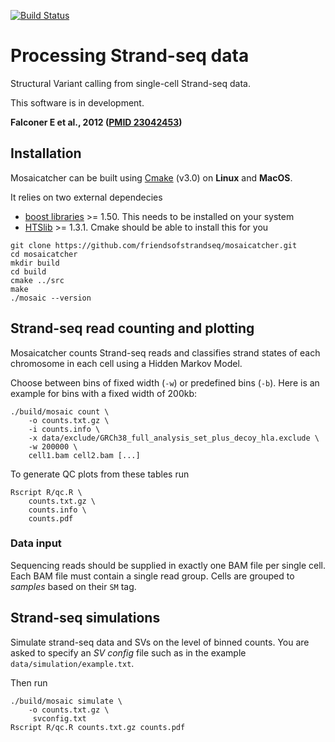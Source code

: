 [![Build Status](https://travis-ci.org/friendsofstrandseq/mosaicatcher.svg?branch=develop)](https://travis-ci.org/friendsofstrandseq/mosaicatcher)

# Processing Strand-seq data

Structural Variant calling from single-cell Strand-seq data.

This software is in development.

**Falconer E et al., 2012 ([PMID 23042453](https://www.ncbi.nlm.nih.gov/pubmed/23042453))**


## Installation

Mosaicatcher can be built using [Cmake](https://cmake.org/) (v3.0) on **Linux** and **MacOS**. 

It relies on two external dependecies

 * [boost libraries](http://www.boost.org/) >= 1.50. This needs to be installed on your system
 * [HTSlib](https://github.com/samtools/htslib) >= 1.3.1. Cmake should be able to install this for you

```
git clone https://github.com/friendsofstrandseq/mosaicatcher.git
cd mosaicatcher
mkdir build
cd build
cmake ../src
make
./mosaic --version
```

## Strand-seq read counting and plotting

Mosaicatcher counts Strand-seq reads and classifies strand states of each chromosome in each cell
using a Hidden Markov Model.

Choose between bins of fixed width (`-w`) or predefined bins (`-b`). 
Here is an example for bins with a fixed width of 200kb:

```
./build/mosaic count \
    -o counts.txt.gz \
    -i counts.info \
    -x data/exclude/GRCh38_full_analysis_set_plus_decoy_hla.exclude \
    -w 200000 \
    cell1.bam cell2.bam [...]
```

To generate QC plots from these tables run

```
Rscript R/qc.R \
    counts.txt.gz \
    counts.info \
    counts.pdf
```

### Data input

Sequencing reads should be supplied in exactly one BAM file per single cell.
Each BAM file must contain a single read group. Cells are grouped to 
*samples* based on their `SM` tag.


## Strand-seq simulations

Simulate strand-seq data and SVs on the level of binned counts. You are asked to specify an *SV config* file such as in the example `data/simulation/example.txt`.

Then run

```
./build/mosaic simulate \
    -o counts.txt.gz \
	 svconfig.txt
Rscript R/qc.R counts.txt.gz counts.pdf
```


